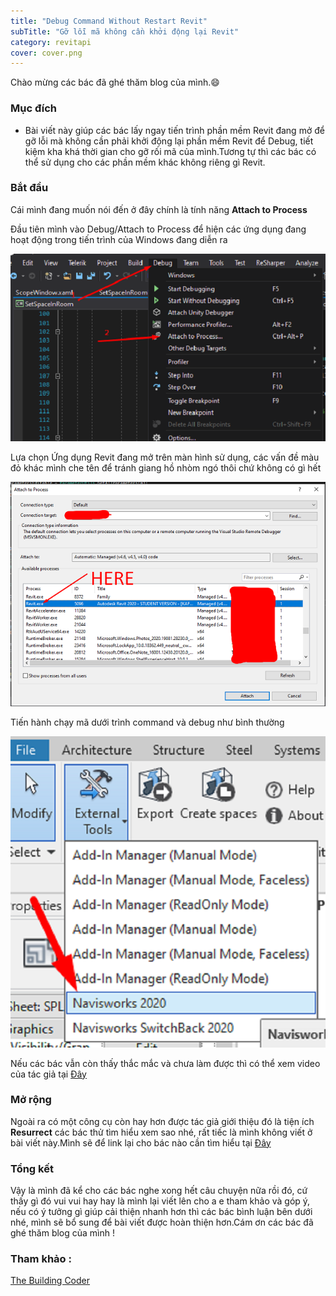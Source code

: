 ```yaml
---
title: "Debug Command Without Restart Revit"
subTitle: "Gỡ lỗi mã không cần khởi động lại Revit"
category: revitapi
cover: cover.png
---
```


Chào mừng các bác đã ghé thăm blog của mình.😄

### Mục đích 

- Bài viết này giúp các bác lấy ngay tiến trình phần mềm Revit đang mở để gỡ lỗi mà không cần phải khởi động lại phần mềm Revit để Debug, tiết kiệm kha khá thời gian cho gỡ rối mã của mình.Tương tự thì các bác có thể sử dụng cho các phần mềm khác không riêng gì Revit.

### Bắt đầu
Cái mình đang muốn nói đến ở đây chính là tính năng **Attach to Process**

Đầu tiên mình vào Debug/Attach to Process để hiện các ứng dụng đang hoạt động trong tiến trình của Windows đang diễn ra

![](pic/AttachtoProcess.png)

Lựa chọn Ứng dụng Revit đang mở trên màn hình sử dụng, các vấn đề màu đỏ khác mình che tên để tránh giang hồ nhòm ngó thôi chứ không có gì hết

![](pic/AttachtoProcess001.png)

Tiến hành chạy mã dưới trình command và debug như bình thường

![](pic/AttachtoProcess002.png)

Nếu các bác vẫn còn thấy thắc mắc và chưa làm được thì có thể xem video của tác giả tại <a href="https://www.youtube.com/watch?time_continue=44&v=I3NA2VUB8Hc&feature=emb_logo" target="_blank">Đây</a>  

### Mở rộng 

Ngoài ra có một công cụ còn hay hơn  được tác giả giới thiệu đó là tiện ích **Resurrect** các bác thử tìm hiểu xem sao nhé, rất tiếc là mình không viết ở bài viết này.Mình sẽ để link lại cho bác nào cần tìm hiểu tại <a href="https://marketplace.visualstudio.com/items?itemName=JaroslawWaliszko.Resurrect" target="_blank">Đây</a> 


### Tổng kết

Vậy là mình đã kể cho các bác nghe xong hết câu chuyện nữa rồi đó, cứ thấy gì đó vui vui hay hay là mình lại viết lên cho a e tham khảo và góp ý, nếu có ý tưởng gì giúp cải thiện nhanh hơn thì các bác bình luận bên dưới nhé, mình sẽ bổ sung để bài viết được hoàn thiện hơn.Cám ơn các bác đã ghé thăm blog của mình !
### Tham khảo :
<a href="https://thebuildingcoder.typepad.com/blog/2016/10/ai-edit-and-continue.html#2" target="_blank">The Building Coder</a> 

